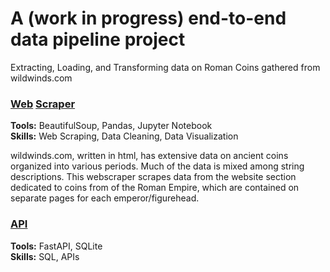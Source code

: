 # A (work in progress) end-to-end data pipeline project
Extracting, Loading, and Transforming data on Roman Coins gathered from wildwinds.com

### [Web](web_scraping/web_scraper.ipynb) [Scraper](web_scraping/web_scraper.py)
**Tools:** BeautifulSoup, Pandas, Jupyter Notebook  
**Skills:** Web Scraping, Data Cleaning, Data Visualization

wildwinds.com, written in html, has extensive data on ancient coins organized into various periods. Much of the data is mixed among string descriptions. This webscraper scrapes data from the website section dedicated to coins from of the Roman Empire, which are contained on separate pages for each emperor/figurehead.

### [API](roman_coin_api/main.py)
**Tools:** FastAPI, SQLite  
**Skills:** SQL, APIs